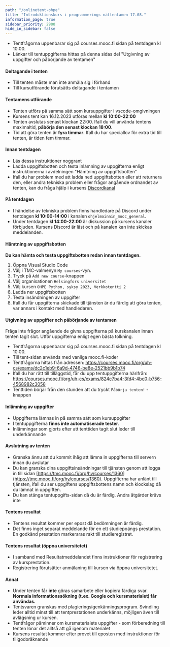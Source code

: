 ```yaml
---
path: "/onlinetent-ohpe"
title: "Introduktionskurs i programmerings nättentamen 17.08."
information_page: true
sidebar_priority: 2900
hide_in_sidebar: false
---
```


<!--# Ohjelmoinnin perusteet-->

* Tentfrågorna uppenbarar sig på courses.mooc.fi sidan på tentdagen kl 10:00.
* Länkar till tentuppgifterna hittas på denna sidas del "Utgivning av uppgifter och påbörjande av tentamen"

#### Deltagande i tenten

* Till tenten måste man inte anmäla sig i förhand
* Till kursutförande förutsätts deltagande i tentamen

#### Tentamens utförande

* Tenten utförs på samma sätt som kursuppgifter i vscode-omgivningen
* Kursens tent kan 16.12.2023 utföras mellan **kl 10:00-22:00**
* Tenten avslutas senast klockan 22:00. Ifall du vill använda tentens maximaltid, **påbörja den senast klockan 18:00**.
* Tid att göra tenten är **fyra timmar**. Ifall du har speciallov för extra tid till tenten, är tiden fem timmar.

#### Innan tentdagen

* Läs dessa instruktioner noggrant
* Ladda uppgiftsbotten och testa inlämning av uppgifterna enligt instruktionerna i avdelningen "Hämtning av uppgiftsbotten"
* Ifall du har problem med att ladda ned uppgiftsbotten eller att returnera den, eller andra tekniska problem eller frågor angående ordnandet av tenten, kan du fråga hjälp i kursens [Discordkanal](https://study.cs.helsinki.fi/discord/join/ohjelmoinnin_mooc)

#### På tentdagen

* I händelse av tekniska problem finns handledare på Discord under tentdagen **kl 10:00-14:00** i kanalen `ohjelmoinnin_mooc_general`.
* Under tentdagen **kl 14:00-22:00** är diskussion på kursens kanaler förbjuden. Kursens Discord är låst och på kanalen kan inte skickas meddelanden.

#### Hämtning av uppgiftsbotten

**Du kan hämta och testa uppgiftsbotten redan innan tentdagen.**

1. Öppna Visual Studio Code
2. Välj i TMC-valmenyn `My courses`-vyn.
3. Tryck på `Add new course`-knappen
4. Välj organisationen `Helsingfors universitet`
5. Välj kursen `OHPE Python, syksy 2023, Verkkotentti 2`
6. Ladda ner uppgiftsbotten
7. Testa insändningen av uppgifter
8. Ifall du får uppgifterna skickade till tjänsten är du färdig att göra tenten, var annars i kontakt med handledaren.

#### Utgivning av uppgifter och påbörjande av tentamen

<notice>
Fråga inte frågor angående de givna uppgifterna på kurskanalen innan tenten tagit slut. Utför uppgifterna enligt egen bästa tolkning.
</notice>

* Tentfrågorna uppenbarar sig på courses.mooc.fi sidan på tentdagen kl 10:00.
* Till tent-sidan används med vanliga mooc.fi-koder
* Tentfrågorna hittas från adressen: <a href="https://courses.mooc.fi/org/uh-cs/exams/dc2c1eb9-6a9d-4746-be8e-2521bb9b1b74">https://courses.mooc.fi/org/uh-cs/exams/dc2c1eb9-6a9d-4746-be8e-2521bb9b1b74</a>
* Ifall du har rätt till tilläggstid, får du upp tentuppgifterna härifrån: <a href="https://courses.mooc.fi/org/uh-cs/exams/824c7ba4-3fd4-4bc0-b756-4568982c3058">https://courses.mooc.fi/org/uh-cs/exams/824c7ba4-3fd4-4bc0-b756-4568982c3058</a>
* Tenttiden börjar från den stunden att du tryckt `Påbörja tenten!` -knappen


#### Inlämning av uppgifter

* Uppgifterna lämnas in på samma sätt som kursuppgifter
* I tentuppgifterna **finns inte automatiserade tester**.
* Inlämningar som gjorts efter att tenttiden tagit slut leder till underkännande

#### Avslutning av tenten

* Granska ännu att du kommit ihåg att lämna in uppgifterna till servern innan du avslutar
* Du kan granska dina uppgiftsinsändningar till tjänsten genom att logga in till sidan [https://tmc.mooc.fi/org/hy/courses/1360](https://tmc.mooc.fi/org/hy/courses/1360). Uppgifterna har anlänt till tjänsten, ifall du ser uppgiftens uppgiftsbottens namn och klockslag då du lämnat in uppgiften.
* Du kan stänga tentuppgifts-sidan då du är färdig. Andra åtgärder krävs inte

#### Tentens resultat

* Tentens resultat kommer per epost då bedömningen är färdig.
* Det finns inget separat meddelande för en ett studiepoängs prestation. En godkänd prestation markeraras rakt till studieregistret.

#### Tentens resultat (öppna universitetet)

* I samband med Resultatmeddelandet finns instruktioner för registrering av kursprestation.
* Registrering förutsätter anmälaning till kursen via öppna universitetet.

#### Annat

* Under tenten får **inte** göras samarbete eller kopiera färdiga svar. **Normala informationssökning (t.ex. Google och kursmaterialet) får användas.**
* Tentsvaren granskas med plagieringsigenkänningsprogram. Svindling leder alltid minst till att tentprestationen underkänns, möjligen även till avlägsning ur kursen.
* Tentfrågor påminner om kursmaterialets uppgifter - som förberedning till tenten lönar det alltså att gå igenom materialet
* Kursens resultat kommer efter provet till eposten med instruktioner för tillgodoräknande
